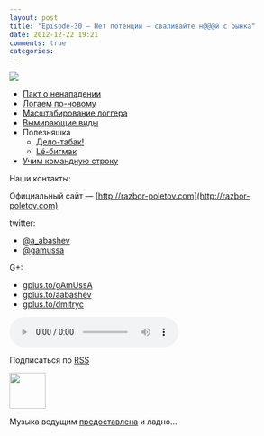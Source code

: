 ```yaml
---
layout: post
title: "Episode-30 – Нет потенции — сваливайте н@@@й с рынка"
date: 2012-12-22 19:21
comments: true
categories: 
---
```


<img src="http://s.rpod.ru/data/pictures/00/00/01/01/92/bc3dfe4850778c6d3f5665d9d2a83a14.png">

- [Пакт о ненападении](http://www.cnews.ru/top/2012/11/21/pakt_o_nenapadenii_parallels_dogovorilas_s_yandeksom_kasperskim_i_drugimi_ne_hantit_programmistov_510502) 
- [Логаем по-новому](http://www.grobmeier.de/the-new-log4j-2-0-05122012.html)
- [Масштабирование логгера](http://techblog.netflix.com/2012/11/announcing-bitz4j-scalable-logging.html)
- [Вымирающие виды](http://news.dice.com/2012/08/08/it-roles-becoming-obsolete/)
- Полезняшка
    - [Дело-табак!](http://tobacco.noroutine.me)
    - [Lé-бигмак](http://www.git-legit.org)
- [Учим командную строку](http://coding.smashingmagazine.com/2012/10/29/powerful-command-line-tools-developers/)

Наши контакты:

Официальный сайт — [http://razbor-poletov.com](http://razbor-poletov.com)

twitter: 

 * [@a_abashev](https://twitter.com/#!/a_abashev) 
 * [@gamussa](https://twitter.com/#!/gamussa)

G+:

 * [gplus.to/gAmUssA](http://gplus.to/gAmUssA) 
 * [gplus.to/aabashev](http://gplus.to/aabashev) 
 * [gplus.to/dmitryc](http://gplus.to/dmitryc)

<!-- player goes here-->

<audio controls="controls">
  <source src="http://moscow-nthost3a.cdn.rpod.ru/00/00/01/01/92/291475-257430/Episode_7_Season_2_%2830%29.mp3?play=1" type="audio/mp3" />
  Your browser does not support the audio tag.
</audio>

Подписаться по [RSS](http://feeds.feedburner.com/razbor-podcast)

<!-- episode file link goes here-->
<a href="http://rpod.ru/get/291475/257430/download/Episode_7_Season_2_%2830%29.mp3" imageanchor="1" style="clear: left; margin-bottom: 1em; margin-left: auto; margin-right: 2em;"><img border="0" height="64" src="http://2.bp.blogspot.com/-qkfh8Q--dks/T0gixAMzuII/AAAAAAAAHD0/O5LbF3vvBNQ/s200/1330127522_mp3.png" width="64" /></a>

Музыка ведущим [предоставлена](http://www.audiobank.fm/single-music/27/111/More-And-Less/) и ладно...
